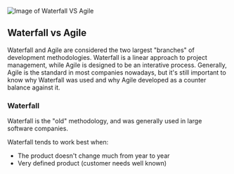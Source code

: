 ![Image of Waterfall VS Agile](https://www.yodiz.com/blog/wp-content/uploads/2016/07/Agile_vs_Waterfall_Differences_in_Software_Development_Methodologies.jpg)

## Waterfall vs Agile

Waterfall and Agile are considered the two largest "branches" of development methodologies. Waterfall is a linear approach to project management, while Agile is designed to be an interative process. Generally, Agile is the standard in most companies nowadays, but it's still important to know why Waterfall was used and why Agile developed as a counter balance against it. 

### Waterfall

Waterfall is the "old" methodology, and was generally used in large software companies. 

Waterfall tends to work best when:
- The product doesn't change much from year to year
- Very defined product (customer needs well known)

